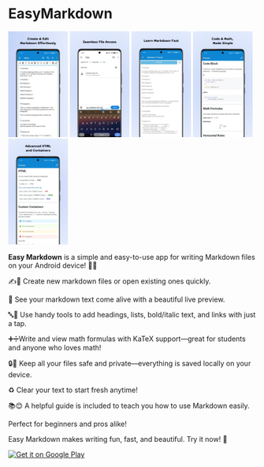 # EasyMarkdown

<p>
<img alt="" src="./docs/images/phoneScreenshots/1.png" style="width: 24%" />
<img alt="" src="./docs/images/phoneScreenshots/2.png" style="width: 24%" />
<img alt="" src="./docs/images/phoneScreenshots/3.png" style="width: 24%" />
<img alt="" src="./docs/images/phoneScreenshots/4.png" style="width: 24%" />
<img alt="" src="./docs/images/phoneScreenshots/5.png" style="width: 24%" />
</p>

**Easy Markdown** is a simple and easy-to-use app for writing Markdown files on your Android device! 📝✨

✍️📂 Create new markdown files or open existing ones quickly.

👀 See your markdown text come alive with a beautiful live preview.

🔤🔗 Use handy tools to add headings, lists, bold/italic text, and links with just a tap.

➕➗Write and view math formulas with KaTeX support—great for students and anyone who loves math!

🔒📱 Keep all your files safe and private—everything is saved locally on your device.

♻️ Clear your text to start fresh anytime!

📚😊 A helpful guide is included to teach you how to use Markdown easily.

Perfect for beginners and pros alike!

Easy Markdown makes writing fun, fast, and beautiful. Try it now! 🎉

<a href='https://play.google.com/store/apps/details?id=com.nithishgajula.easymarkdown'><img alt='Get it on Google Play' src='https://play.google.com/intl/en_us/badges/static/images/badges/en_badge_web_generic.png' height="80"/></a>
